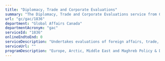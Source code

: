 ```yaml
---
title: "Diplomacy, Trade and Corporate Evaluations"
summary: "The Diplomacy, Trade and Corporate Evaluations service from Global Affairs Canada is not available end-to-end online, according to the GC Service Inventory."
url: "gc/gac/1836"
department: "Global Affairs Canada"
departmentAcronym: "gac"
serviceId: "1836"
onlineEndtoEnd: 0
serviceDescription: "Undertakes evaluations of foreign affairs, trade, consular and platform programs, which can be program, policy or project specific, or they may examine a suite of programs and projects in reference to a particular theme."
serviceUrl: ""
programDescription: "Europe, Arctic, Middle East and Maghreb Policy & Diplomacy,Americas Policy & Diplomacy,Asia Pacific Policy & Diplomacy,Sub-Saharan Africa Policy & Diplomacy,Europe, Arctic, Middle East and Maghreb Trade,Americas Trade,Asia Pacific Trade,Sub-Saharan Africa Trade,Platform Corporate Services"
---
```

